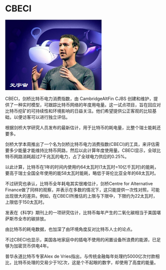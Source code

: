 # CBECI


![](48435a4aaa6e9708f6b23b8e0833568.png)

CBECI，剑桥比特币电力消费指数，由 CambridgeAltFin CJBS 创建和维护，提供了一种实时模型，可跟踪比特币网络的年度用电量。这一试点项目，旨在回应对比特币挖矿的可持续性和环境影响的日益关注。他们希望提供公正客观的比较基础，以便访客可以进行独立评估。

根据剑桥大学研究人员发布的最新估计，用于比特币的耗电量，比整个瑞士能耗还要多。

剑桥大学本周推出了一个名为剑桥比特币电力消费指数(CBECI)的工具，来评估需要多少能量才能维持比特币网路，然后以此计算年度使用量。CBECI显示，全球比特币网路消耗超过7千兆瓦的电力，占了全球电力供应的0.25%。

以此计算，比特币在1年的时间内使用约64太瓦时(1太瓦时=10亿千瓦时)的能耗，要高于瑞士全国全年使用的能58太瓦时能耗，略低于哥伦比亚全年的68太瓦时。

不过研究也承认，比特币全年耗电其实很难估计，剑桥Centre for Alternative Finance做了同样的观察，并表示在多数的情况下，这只能提供一次性对照，可能出现很大的差异。例如，在CBECI所推估的上限与下限中，下限约为22太瓦时，上限低于150太瓦时。

发表在《科学》期刊上的一项研究估计，比特币每年产生的二氧化碳相当于美国堪萨斯市全市的碳排放。

由比特币的耗电数据，也加深了由环境角度反对比特币人士的论点。

不过CBECI也显示，美国各地家庭中的插电不使用的闲置设备所浪费的能源，已足够为加密货币供电4年。

普华永道比特币专家Alex de Vries指出，与传统金融每年处理约5000亿次付款相比，比特币处理的交易少于1亿次，这是个不起眼的数字，却使用了高度的能量。
